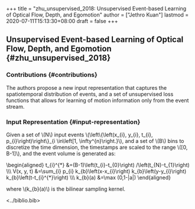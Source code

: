 +++
title = "zhu_unsupervised_2018: Unsupervised Event-based Learning of Optical Flow, Depth, and Egomotion"
author = ["Jethro Kuan"]
lastmod = 2020-07-11T15:13:30+08:00
draft = false
+++

## Unsupervised Event-based Learning of Optical Flow, Depth, and Egomotion {#zhu_unsupervised_2018}

### Contributions {#contributions}

The authors propose a new input representation that captures the spatiotemporal
distribution of events, and a set of unsupervised loss functions that allows for
learning of motion information only from the event stream.

### Input Representation {#input-representation}

Given a set of \\(N\\) input events \\(\left\\{\left(x\_{i}, y\_{i}, t\_{i}, p\_{i}\right)\right\\}\_{i \in\left[1, \infty^{n}\right.}\\), and a set of \\(B\\) bins to discretize the time dimension, the timestamps are scaled to the range \\([0, B-1]\\), and the event volume is generated as:

\begin{aligned}
t\_{i}^{\*} &=(B-1)\left(t\_{i}-t\_{0}\right) /\left(t\_{N}-t\_{1}\right) \\\\\\
V(x, y, t) &=\sum\_{i} p\_{i} k\_{b}\left(x-x\_{i}\right) k\_{b}\left(y-y\_{i}\right) k\_{b}\left(t-t\_{i}^{\*}\right) \\\\\\
k\_{b}(a) &=\max (0,1-|a|)
\end{aligned}

where \\(k\_{b}(a)\\) is the bilinear sampling kernel.

<../biblio.bib>
